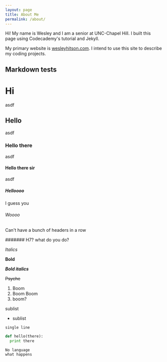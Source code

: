 ```yaml
---
layout: page
title: About Me
permalink: /about/
---
```


Hi! My name is Wesley and I am a senior at UNC-Chapel Hill. I built this page using Codecademy's tutorial and Jekyll.


My primary website is [wesleyhitson.com](wesleyhitson.com). I intend to use this site to describe my coding projects.

## Markdown tests

# Hi
asdf

## Hello
asdf

### Hello there
asdf

#### Hello there sir
asdf

##### Helloooo
I guess you
###### Woooo
Can't have a bunch of headers in a row

####### H7?
what do you do?

*Italics*

**Bold**

**_Bold italics_**

~~Psyche~~

1. Boom
2. Boom Boom
4. boom?


  sublist
  * sublist

`single line`

```Python
def hello(there):
  print there
```

```
No language
what happens
```
